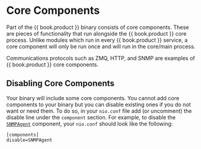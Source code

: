 # Core Components

Part of the {{ book.product }} binary consists of core components. These are pieces of functionality that run alongside the {{ book.product }} core process. Unlike modules which run in every {{ book.product }} service, a core component will only be run once and will run in the core/main process.

Communications protocols such as ZMQ, HTTP, and SNMP are examples of {{ book.product }} core components. 

## Disabling Core Components

Your binary will include some core components. You cannot add core components to your binary but you can disable existing ones if you do not want or need them. To do so, in your `nio.conf` file add (or uncomment) the disable line under the `component` section. For example, to disable the [`SNMPAgent`](/components/snmp.md) component, your `nio.conf` should look like the following:
```
[components]
disable=SNMPAgent
```
